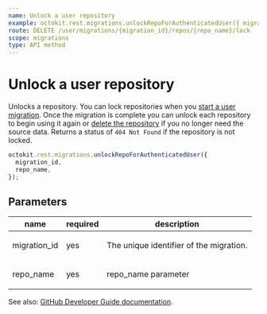 ```yaml
---
name: Unlock a user repository
example: octokit.rest.migrations.unlockRepoForAuthenticatedUser({ migration_id, repo_name })
route: DELETE /user/migrations/{migration_id}/repos/{repo_name}/lock
scope: migrations
type: API method
---
```


# Unlock a user repository

Unlocks a repository. You can lock repositories when you [start a user migration](https://docs.github.com/rest/reference/migrations#start-a-user-migration). Once the migration is complete you can unlock each repository to begin using it again or [delete the repository](https://docs.github.com/rest/reference/repos#delete-a-repository) if you no longer need the source data. Returns a status of `404 Not Found` if the repository is not locked.

```js
octokit.rest.migrations.unlockRepoForAuthenticatedUser({
  migration_id,
  repo_name,
});
```

## Parameters

<table>
  <thead>
    <tr>
      <th>name</th>
      <th>required</th>
      <th>description</th>
    </tr>
  </thead>
  <tbody>
    <tr><td>migration_id</td><td>yes</td><td>

The unique identifier of the migration.

</td></tr>
<tr><td>repo_name</td><td>yes</td><td>

repo_name parameter

</td></tr>
  </tbody>
</table>

See also: [GitHub Developer Guide documentation](https://docs.github.com/rest/reference/migrations#unlock-a-user-repository).
